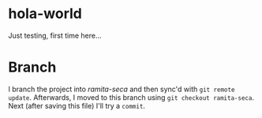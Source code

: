 # hola-world
Just testing, first time here...

# Branch

I branch the project into *ramita-seca* and then sync'd with `git
remote update`. Afterwards, I moved to this branch using 
`git checkout ramita-seca`. Next (after saving this file) I'll try a
`commit`.
